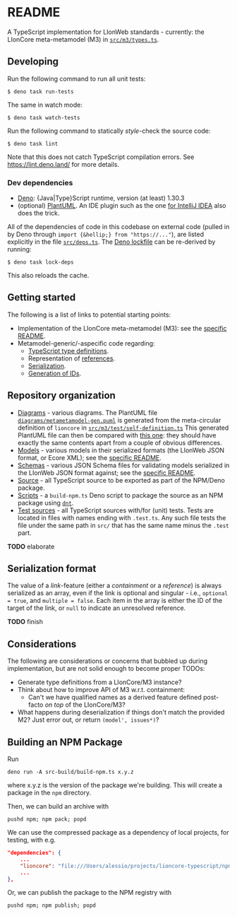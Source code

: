 # README

A TypeScript implementation for LIonWeb standards - currently: the LIonCore meta-metamodel (M3) in [`src/m3/types.ts`](src/m3/types.ts).


## Developing

Run the following command to run all unit tests:

```
$ deno task run-tests
```

The same in watch mode:

```
$ deno task watch-tests
```

Run the following command to statically _style_-check the source code:

```
$ deno task lint
```

Note that this does not catch TypeScript compilation errors.
See https://lint.deno.land/ for more details.


### Dev dependencies

* [Deno](https://deno.land/): {Java|Type}Script runtime, version (at least) 1.30.3
* (optional) [PlantUML](https://plantuml.com/).
  An IDE plugin such as the one [for IntelliJ IDEA](https://plugins.jetbrains.com/plugin/7017-plantuml-integration) also does the trick.

All of the dependencies of code in this codebase on external code (pulled in by Deno through `import {&hellip;} from "https://..."`), are listed explicitly in the file [`src/deps.ts`](src/deps.ts).
The [Deno lockfile](deno.lock) can be re-derived by running:

```
$ deno task lock-deps
```

This also reloads the cache.


## Getting started

The following is a list of links to potential starting points:

* Implementation of the LIonCore meta-metamodel (M3): see the [specific README](src/m3/README.md).
* Metamodel-generic/-aspecific code regarding:
  * [TypeScript type definitions](src/types.ts).
  * Representation of [references](src/references.ts).
  * [Serialization](src/serialization.ts).
  * [Generation of IDs](src/id-generation.ts).


## Repository organization

* [Diagrams](diagrams/) - various diagrams.
  The PlantUML file [`diagrams/metametamodel-gen.puml`](diagrams/metametamodel-gen.puml) is generated from the meta-circular definition of `lioncore` in [`src/m3/test/self-definition.ts`](src/m3/test/self-definition.ts)
  This generated PlantUML file can then be compared with [this one](https://github.com/LIonWeb-org/organization/blob/main/lioncore/metametamodel.puml): they should have exactly the same contents apart from a couple of obvious differences.
* [Models](models/) - various models in their serialized formats (the LIonWeb JSON format, or Ecore XML); see the [specific README](models/README.md).
* [Schemas](schemas/) - various JSON Schema files for validating models serialized in the LIonWeb JSON format against; see the [specific README](schemas/README.md).
* [Source](src/) - all TypeScript source to be exported as part of the NPM/Deno package.
* [Scripts](src-build) - a `build-npm.ts` Deno script to package the source as an NPM package using [`dnt`](https://github.com/denoland/dnt).
* [Test sources](src-test/) - all TypeScript sources with/for (unit) tests.
  Tests are located in files with names ending with `.test.ts`.
  Any such file tests the file under the same path in `src/` that has the same name minus the `.test` part.

**TODO**  elaborate


## Serialization format

The value of a _link_-feature (either a _containment_ or a _reference_) is always serialized as an array, even if the link is optional and singular - i.e., `optional = true`, and `multiple = false`.
Each item in the array is either the ID of the target of the link, or `null` to indicate an unresolved reference.

**TODO**  finish


## Considerations

The following are considerations or concerns that bubbled up during implementation, but are not solid enough to become proper TODOs:

* Generate type definitions from a LIonCore/M3 instance?
* Think about how to improve API of M3 w.r.t. containment:
  * Can't we have qualified names as a derived feature defined post-facto _on top_ of the LIonCore/M3?
* What happens during deserialization if things don't match the provided M2?
  Just error out, or return `(model', issues*)`?

## Building an NPM Package

Run

```shell
deno run -A src-build/build-npm.ts x.y.z
```

where x.y.z is the version of the package we're building. This will create a package in the `npm` directory.

Then, we can build an archive with

```shell
pushd npm; npm pack; popd
```

We can use the compressed package as a dependency of local projects, for testing, with e.g.

```json
"dependencies": {
    ...
    "lioncore": "file:///Users/alessio/projects/lioncore-typescript/npm/lioncore-0.2.0.tgz"
    ...
},
```

Or, we can publish the package to the NPM registry with

```shell
pushd npm; npm publish; popd
```
